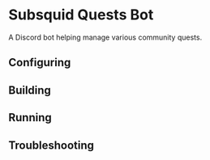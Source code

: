 # Subsquid Quests Bot

A Discord bot helping manage various community quests. 

## Configuring

## Building

## Running

## Troubleshooting


